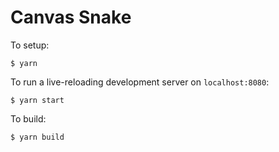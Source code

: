 # Canvas Snake

To setup:

```
$ yarn
```

To run a live-reloading development server on `localhost:8080`:

```
$ yarn start
```

To build:

```sh
$ yarn build
```
